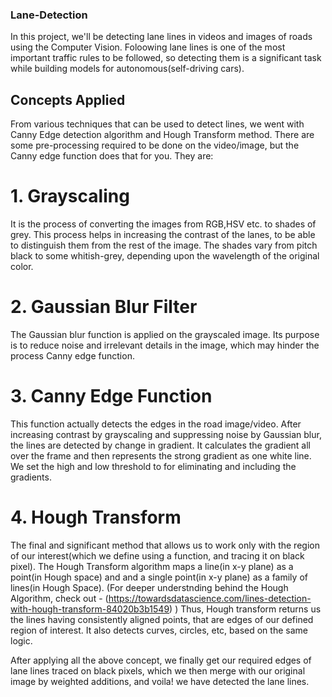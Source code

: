 ### **Lane-Detection**
In this project, we'll be detecting lane lines in videos and images of roads using the Computer Vision. Foloowing lane lines is one of the most important traffic rules to be followed, so detecting them is a significant task while building models for autonomous(self-driving cars).

## Concepts Applied
From various techniques that can be used to detect lines, we went with Canny Edge detection algorithm and Hough Transform method. There are some pre-processing required to be done on the video/image, but the Canny edge function does that for you. They are:

# 1. Grayscaling
It is the process of converting the images from RGB,HSV etc. to shades of grey. This process helps in increasing the contrast of the lanes, to be able to distinguish them from the rest of the image. The shades vary from pitch black to some whitish-grey, depending upon the wavelength of the original color.

# 2. Gaussian Blur Filter
The Gaussian blur function is applied on the grayscaled image. Its purpose is to reduce noise and irrelevant details in the image, which may hinder the process Canny edge function.

# 3. Canny Edge Function
This function actually detects the edges in the road image/video. After increasing contrast by grayscaling and suppressing noise by Gaussian blur, the lines are detected by change in gradient. It calculates the gradient all over the frame and then represents the strong gradient as one white line. We set the high and low threshold to for eliminating and including the gradients.

# 4. Hough Transform
The final and significant method that allows us to work only with the region of our interest(which we define using a function, and tracing it on black pixel). The Hough Transform algorithm maps a line(in x-y plane) as a point(in Hough space) and and a single point(in x-y plane) as a family of lines(in Hough Space).
(For deeper understnding behind the Hough Algorithm, check out - (https://towardsdatascience.com/lines-detection-with-hough-transform-84020b3b1549) )
Thus, Hough transform returns us the lines having consistently aligned points, that are edges of our defined region of interest. It also detects curves, circles, etc, based on the same logic. 

After applying all the above concept, we finally get our required edges of lane lines traced on black pixels, which we then merge with our original image by weighted additions, and voila! we have detected the lane lines.
